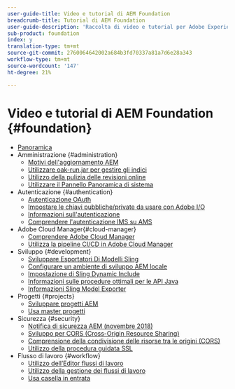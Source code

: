 ```yaml
---
user-guide-title: Video e tutorial di AEM Foundation
breadcrumb-title: Tutorial di AEM Foundation
user-guide-description: 'Raccolta di video e tutorial per Adobe Experience Manager Foundation. '
sub-product: foundation
index: y
translation-type: tm+mt
source-git-commit: 2760064642002a684b3fd70337a81a7d6e28a343
workflow-type: tm+mt
source-wordcount: '147'
ht-degree: 21%

---
```



# Video e tutorial di AEM Foundation {#foundation}

+ [Panoramica](./overview.md)
+ Amministrazione {#administration}
   + [Motivi dell&#39;aggiornamento AEM](./administration/understand-reasons-to-upgrade.md)
   + [Utilizzare oak-run.jar per gestire gli indici](./administration/use-oak-run-jar-to-manage-indexes.md)
   + [Utilizzo della pulizia delle revisioni online](./administration/use-online-revision-clean-up.md)
   + [Utilizzare il Pannello Panoramica di sistema](./administration/use-the-system-overview-dashboard.md)
+ Autenticazione {#authentication}
   + [Autenticazione OAuth](authentication/oauth-code-sample-develop.md)
   + [Impostare le chiavi pubbliche/private da usare con  Adobe I/O](authentication/set-up-public-private-keys-for-use-with-aem-and-adobe-io.md)
   + [Informazioni sull&#39;autenticazione](authentication/authentication-support-article-understand.md)
   + [Comprendere l&#39;autenticazione IMS su AMS](authentication/adobe-ims-authentication-technical-video-understand.md)
+  Adobe Cloud Manager{#cloud-manager}
   + [Comprendere  Adobe Cloud Manager](./cloud-manager/understand-cloud-manager-for-aem.md)
   + [Utilizza la pipeline CI/CD in  Adobe Cloud Manager](./cloud-manager/use-the-cicd-pipeline-in-cloud-manager-for-aem.md)
+ Sviluppo {#development}
   + [Sviluppare Esportatori Di Modelli Sling](./development/develop-sling-model-exporter.md)
   + [Configurare un ambiente di sviluppo AEM locale](./development/set-up-a-local-aem-development-environment.md)
   + [Impostazione di Sling Dynamic Include](./development/set-up-sling-dynamic-include.md)
   + [Informazioni sulle procedure ottimali per le API Java](./development/understand-java-api-best-practices.md)
   + [Informazioni Sling Model Exporter](./development/understand-sling-model-exporter.md)
+ Progetti {#projects}
   + [Sviluppare progetti AEM](./projects/develop-aem-projects.md)
   + [Usa master progetti](./projects/use-project-masters.md)
+ Sicurezza {#security}
   + [Notifica di sicurezza AEM (novembre 2018)](./security/aem-security-notification-2018-11.md)
   + [Sviluppo per CORS (Cross-Origin Resource Sharing)](./security/develop-for-cross-origin-resource-sharing.md)
   + [Comprensione della condivisione delle risorse tra le origini (CORS)](./security/understand-cross-origin-resource-sharing.md)
   + [Utilizzo della procedura guidata SSL](./security/use-the-ssl-wizard.md)
+ Flusso di lavoro {#workflow}
   + [Utilizzo dell’Editor flussi di lavoro](./workflow/use-the-workflow-editor.md)
   + [Utilizzo della gestione dei flussi di lavoro](./workflow/use-workflow-management.md)
   + [Usa casella in entrata](./workflow/use-the-inbox.md)

